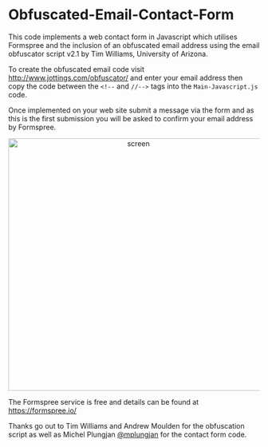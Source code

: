 # Obfuscated-Email-Contact-Form

This code implements a web contact form in Javascript which utilises Formspree and the inclusion of an obfuscated email address using the email obfuscator script v2.1 by Tim Williams, University of Arizona.

To create the obfuscated email code visit http://www.jottings.com/obfuscator/ and enter your email address then copy the code between the `<!--` and `//-->` tags into the ```Main-Javascript.js``` code.

Once implemented on your web site submit a message via the form and as this is the first submission you will be asked to confirm your email address by Formspree.

<p align="center">
  <img src="https://user-images.githubusercontent.com/21248753/36389885-baad01fe-1598-11e8-89df-e2bb3674506f.png" width="506" alt="screen">
</p>

The Formspree service is free and details can be found at https://formspree.io/

Thanks go out to Tim Williams and Andrew Moulden for the obfuscation script as well as Michel Plungjan <a href="https://twitter.com/mplungjan/" target="_blank">@mplungjan</a> for the contact form code.


